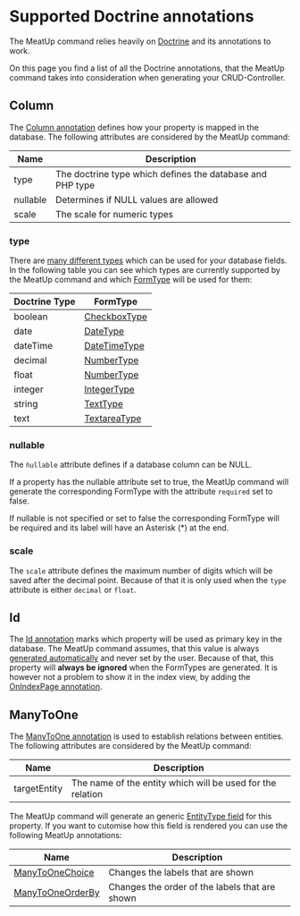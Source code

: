 Supported Doctrine annotations
==============================

The MeatUp command relies heavily on [Doctrine](http://www.doctrine-project.org/) and its annotations to work. 

On this page you find a list of all the Doctrine annotations, that the MeatUp command takes into consideration when generating your CRUD-Controller.

Column
------

The [Column annotation](http://docs.doctrine-project.org/projects/doctrine-orm/en/latest/reference/annotations-reference.html#annref-column) defines how your property is mapped in the database. The following attributes are considered by the MeatUp command:

| Name | Description |
| --- | --- |
| type | The doctrine type which defines the database and PHP type |
| nullable | Determines if NULL values are allowed |
| scale | The scale for numeric types |

### type

There are [many different types](http://docs.doctrine-project.org/projects/doctrine-orm/en/latest/reference/basic-mapping.html#doctrine-mapping-types) which can be used for your database fields. In the following table you can see which types are currently supported by the MeatUp command and which [FormType](http://symfony.com/doc/current/reference/forms/types.html) will be used for them:

| Doctrine Type | FormType |
| --- | --- |
| boolean | [CheckboxType](http://symfony.com/doc/current/reference/forms/types/checkbox.html) |
| date | [DateType](http://symfony.com/doc/current/reference/forms/types/date.html) |
| dateTime | [DateTimeType](http://symfony.com/doc/current/reference/forms/types/datetime.html) |
| decimal | [NumberType](http://symfony.com/doc/current/reference/forms/types/number.html) |
| float | [NumberType](http://symfony.com/doc/current/reference/forms/types/number.html) |
| integer | [IntegerType](http://symfony.com/doc/current/reference/forms/types/integer.html) |
| string | [TextType](http://symfony.com/doc/current/reference/forms/types/text.html) |
| text | [TextareaType](http://symfony.com/doc/current/reference/forms/types/textarea.html) |

### nullable

The `ǹullable` attribute defines if a database column can be NULL.

If a property has the nullable attribute set to true, the MeatUp command will generate the corresponding FormType with the attribute `required` set to false. 

If nullable is not specified or set to false the corresponding FormType will be required and its label will have an Asterisk (*) at the end. 

### scale

The `scale` attribute defines the maximum number of digits which will be saved after the decimal point. Because of that it is only used when the `type` attribute is either `decimal` or `float`.

Id
---

The [Id annotation](http://docs.doctrine-project.org/projects/doctrine-orm/en/latest/reference/annotations-reference.html#annref-id) marks which property will be used as primary key in the database. The MeatUp command assumes, that this value is always [generated automatically](http://docs.doctrine-project.org/projects/doctrine-orm/en/latest/reference/annotations-reference.html#generatedvalue) and never set by the user. Because of that, this property will **always be ignored** when the FormTypes are generated. It is however not a problem to show it in the index view, by adding the [OnIndexPage annotation](on_index_page.md).

ManyToOne
---------

The [ManyToOne annotation](http://docs.doctrine-project.org/projects/doctrine-orm/en/latest/reference/association-mapping.html#many-to-one-unidirectional) is used to establish relations between entities. The following attributes are considered by the MeatUp command:
 
| Name | Description |
| --- | --- |
| targetEntity | The name of the entity which will be used for the relation |

The MeatUp command will generate an generic [EntityType field](https://symfony.com/doc/current/reference/forms/types/entity.html) for this property. If you want to cutomise how this field is rendered you can use the following MeatUp annotations:

| Name | Description |
| --- | --- |
| [ManyToOneChoice](many_to_one_choice.md) | Changes the labels that are shown |
| [ManyToOneOrderBy](many_to_one_order_by.md) | Changes the order of the labels that are shown |